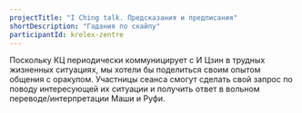 ```yaml
---
projectTitle: "I Ching talk. Предсказания и предписания"
shortDescription: "Гадания по скайпу"
participantId: krelex-zentre
---
```


Поскольку КЦ периодически коммуницирует с И Цзин в трудных жизненных ситуациях, мы хотели бы поделиться своим опытом общения с оракулом. Участницы сеанса смогут сделать свой запрос по поводу интересующей их ситуации и получить ответ в вольном переводе/интерпретации Маши и Руфи.
